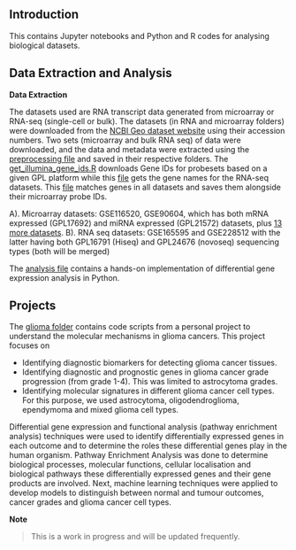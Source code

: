 ## **Introduction**
This contains Jupyter notebooks and Python and R codes for analysing biological datasets.

## **Data Extraction and Analysis**

**Data Extraction**

The datasets used are RNA transcript data generated from microarray or RNA-seq (single-cell or bulk). The datasets (in RNA and microarray folders) were downloaded from the [NCBI Geo dataset website](https://www.ncbi.nlm.nih.gov/geo/) using their accession numbers. Two sets (microarray and bulk RNA seq) of data were downloaded, and the data and metadata were extracted using the [preprocessing file](extract_GEO_data.py) and saved in their respective folders. The [get_illumina_gene_ids.R](get_illumina_gene_ids.R) downloads Gene IDs for probesets based on a given GPL platform while this [file](get_rna_seq_gene_ids.py) gets the gene names for the RNA-seq datasets. This [file](preprocess_gene_ids.py) matches genes in all datasets and saves them alongside their microarray probe IDs.

A). Microarray datasets: GSE116520, GSE90604, which has both mRNA expressed (GPL17692) and miRNA expressed (GPL21572) datasets, plus [13 more datasets](microarray_gpl_ids.csv).
B). RNA seq datasets: GSE165595 and GSE228512 with the latter having both GPL16791 (Hiseq) and GPL24676 (novoseq) sequencing types (both will be merged)

The [analysis file](analysis_file.ipynb) contains a hands-on implementation of differential gene expression analysis in Python.

## **Projects**

The [glioma folder](./glioma/) contains code scripts from a personal project to understand the molecular mechanisms in glioma cancers. This project focuses on 

- Identifying diagnostic biomarkers for detecting glioma cancer tissues.
- Identifying diagnostic and prognostic genes in glioma cancer grade progression (from grade 1-4). This was limited to astrocytoma grades.
- Identifying molecular signatures in different glioma cancer cell types. For this purpose, we used astrocytoma, oligodendroglioma, ependymoma and mixed glioma cell types.

Differential gene expression and functional analysis (pathway enrichment analysis) techniques were used to identify differentially expressed genes in each outcome and to determine the roles these differential genes play in the human organism. Pathway Enrichment Analysis was done to determine biological processes, molecular functions, cellular localisation and biological pathways these differentially expressed genes and their gene products are involved. Next, machine learning techniques were applied to develop models to distinguish between normal and tumour outcomes, cancer grades and glioma cancer cell types.


__Note__

> This is a work in progress and will be updated frequently.

